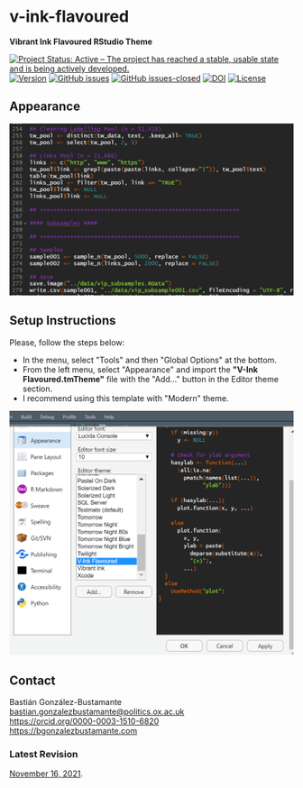 # v-ink-flavoured
**Vibrant Ink Flavoured RStudio Theme**

[![Project Status: Active – The project has reached a stable, usable state and is being actively developed.](https://www.repostatus.org/badges/latest/active.svg)](https://www.repostatus.org/#active) [![Version](https://img.shields.io/badge/version-v0.2.2-blue.svg)](https://github.com/bgonzalezbustamante/v-ink-flavoured/blob/master/CHANGELOG.md) [![GitHub issues](https://img.shields.io/github/issues/bgonzalezbustamante/v-ink-flavoured.svg)](https://github.com/bgonzalezbustamante/v-ink-flavoured/issues/) [![GitHub issues-closed](https://img.shields.io/github/issues-closed/bgonzalezbustamante/v-ink-flavoured.svg)](https://github.com/bgonzalezbustamante/v-ink-flavoured/issues?q=is%3Aissue+is%3Aclosed) [![DOI](https://zenodo.org/badge/409929905.svg)](https://zenodo.org/badge/latestdoi/409929905) [![License](https://img.shields.io/badge/license-CC--BY--4.0-black)](https://github.com/bgonzalezbustamante/v-ink-flavoured/blob/master/LICENSE.md)

## Appearance

<img src="images/vink.png" width="800px;"/>

## Setup Instructions

Please, follow the steps below:

- In the menu, select "Tools" and then "Global Options" at the bottom.
- From the left menu, select "Appearance" and import the **"V-Ink Flavoured.tmTheme"** file with the "Add..." button in the Editor theme section.
- I recommend using this template with "Modern" theme.

<img src="images/rstudio.png" width="800px;"/>

## Contact

Bastián González-Bustamante \
bastian.gonzalezbustamante@politics.ox.ac.uk \
https://orcid.org/0000-0003-1510-6820 \
https://bgonzalezbustamante.com 

### Latest Revision

[November 16, 2021](CHANGELOG.md).
